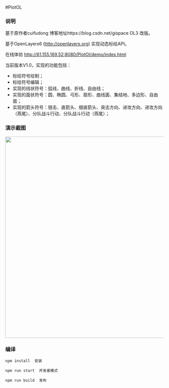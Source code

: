 #PlotOL

### 说明

基于原作者cuifudong 博客地址https://blog.csdn.net/gispace OL3 改版。

基于OpenLayers6 (http://openlayers.org) 实现动态标绘API。

在线体验 http://61.155.169.52:8080/PlotOl/demo/index.html

当前版本V1.0，实现的功能包括：
- 标绘符号绘制；
- 标绘符号编辑；
- 实现的线状符号：弧线、曲线、折线、自由线；
- 实现的面状符号：圆、椭圆、弓形、扇形、曲线面、集结地、多边形、自由面；
- 实现的箭头符号：钳击、直箭头、细直箭头、突击方向、进攻方向、进攻方向（燕尾）、分队战斗行动、分队战斗行动（燕尾）；

### 演示截图
<img src="https://img-blog.csdnimg.cn/20190727133941159.png" width=840 height=640>

### 编译
```
npm install  安装
```


```
npm run start  开发者模式
```


```
npm run build  发布
```